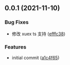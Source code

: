 ## 0.0.1 (2021-11-10)

### Bug Fixes

- 修改 xuex ts 支持 ([efffc38](https://github.com/heroqyc/vue3-antd/commit/efffc3858fec89b7727a9fdd18ffe9b433223e19))

### Features

- initial commit ([a1c4f65](https://github.com/heroqyc/vue3-antd/commit/a1c4f65715fc63f53914968f0654b086b2030f3c))
